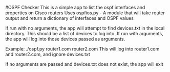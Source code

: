 #OSPF Checker
This is a simple app to list the ospf interfaces and properties on Cisco routers
Uses ospfios.py - A module that will take router output and return a dictionary
of interfaces and OSPF values

If run with no arguments, the app will attempt to find devices.txt in the local
directory. This should be a list of devices to log into. If run with arguments,
the app will log into those devices passed as arguments.

Example:
./ospf.py router1.com router2.com
This will log into router1.com and router2.com, and ignore devices.txt

If no arguments are passed and devices.txt does not exist, the app will exit


